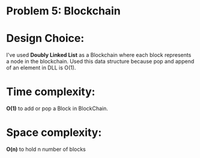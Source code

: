 # Problem 5: Blockchain
# Design Choice:
I've used **Doubly Linked List** as a Blockchain where each block represents a node in the blockchain. Used this data structure because pop and append of an element in DLL is O(1).

# Time complexity:
**O(1)** to add or pop a Block in BlockChain.
# Space complexity:
**O(n)** to hold n number of blocks